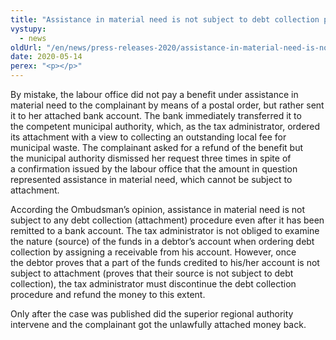 ```yaml
---
title: "Assistance in material need is not subject to debt collection procedures"
vystupy:
  - news
oldUrl: "/en/news/press-releases-2020/assistance-in-material-need-is-not-subject-to-debt-collection-procedures/"
date: 2020-05-14
perex: "<p></p>"
---
```


<!-- imported from the old website -->

<p>By mistake, the labour office did not pay a benefit under assistance in material need to the complainant by means of a postal order, but rather sent it to her attached bank account. The bank immediately transferred it to the competent municipal authority, which, as the tax administrator, ordered its attachment with a view to collecting an outstanding local fee for municipal waste. The complainant asked for a refund of the benefit but the municipal authority dismissed her request three times in spite of a confirmation issued by the labour office that the amount in question represented assistance in material need, which cannot be subject to attachment.</p> <p>According the Ombudsman’s opinion, assistance in material need is not subject to any debt collection (attachment) procedure even after it has been remitted to a bank account. The tax administrator is not obliged to examine the nature (source) of the funds in a debtor’s account when ordering debt collection by assigning a receivable from his account. However, once the debtor proves that a part of the funds credited to his/her account is not subject to attachment (proves that their source is not subject to debt collection), the tax administrator must discontinue the debt collection procedure and refund the money to this extent.</p> Only after the case was published did the superior regional authority intervene and the complainant got the unlawfully attached money back.
